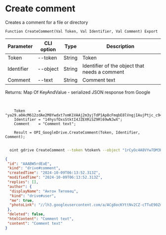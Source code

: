 ﻿---
sidebar_position: 1
---

# Create comment
 Creates a comment for a file or directory



`Function CreateComment(Val Token, Val Identifier, Val Comment) Export`

  | Parameter | CLI option | Type | Description |
  |-|-|-|-|
  | Token | --token | String | Token |
  | Identifier | --object | String | Identifier of the object that needs a comment |
  | Comment | --text | String | Comment text |

  
  Returns:  Map Of KeyAndValue - serialized JSON response from Google

<br/>




```bsl title="Code example"
    Token      = "ya29.a0AcM612zdAe2M8Ywdxt7xmK1VAAj2m3yjTdP1Ap8cFmqbE8lVngjIAujPtjc_c94MCuKNLfn7MSssBd6NfMXDQDrHMUv7Fgjp7cjuXk68n...";
    Identifier = "14hysfOxsStktI4JZEXRiSZ9Rl69wNJwX";
    Comment    = "Comment text";

    Result = OPI_GoogleDrive.CreateComment(Token, Identifier, Comment);
```



```sh title="CLI command example"
    
  oint gdrive CreateComment --token %token% --object "1rCyOc4A8VYw7DM3HV55P9BuKWayJOSvW" --text %text%

```

```json title="Result"
{
 "id": "AAABW5rdEaE",
 "kind": "drive#comment",
 "createdTime": "2024-10-09T06:13:52.313Z",
 "modifiedTime": "2024-10-09T06:13:52.313Z",
 "replies": [],
 "author": {
  "displayName": "Антон Титовец",
  "kind": "drive#user",
  "me": true,
  "photoLink": "//lh3.googleusercontent.com/a/ACg8ocKYttNv2CZ-cTTuE90Zmht_PwnGc0YnjM1IUllXsTVORfZFVPU=s50-c-k-no"
 },
 "deleted": false,
 "htmlContent": "Comment text",
 "content": "Comment text"
}
```
